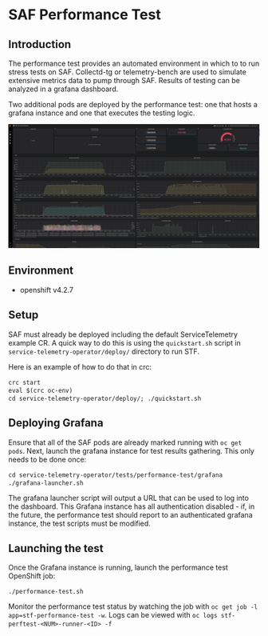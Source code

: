 # SAF Performance Test

## Introduction

The performance test provides an automated environment in which to to run stress
tests on SAF. Collectd-tg or telemetry-bench are used to simulate extensive
metrics data to pump through SAF. Results of testing can be analyzed in a
grafana dashboard.

Two additional pods are deployed by the performance test: one that hosts a
grafana instance and one that executes the testing logic.

![A Performance Test Dashboard](images/dashboard.png)

## Environment

* openshift v4.2.7

## Setup

SAF must already be deployed including the default ServiceTelemetry example CR.
A quick way to do this is using the `quickstart.sh` script in
`service-telemetry-operator/deploy/` directory to run STF.

 Here is an example of how to do that in crc:

 ```shell
crc start
eval $(crc oc-env)
cd service-telemetry-operator/deploy/; ./quickstart.sh
```

## Deploying Grafana

Ensure that all of the SAF pods are already marked running with `oc get pods`.
Next, launch the grafana instance for test results gathering. This only needs
to be done once:

```shell
cd service-telemetry-operator/tests/performance-test/grafana
./grafana-launcher.sh
```

The grafana launcher script will output a URL that can be used to log into the
dashboard. This Grafana instance has all authentication disabled - if, in the
future, the performance test should report to an authenticated grafana instance,
the test scripts must be modified.

## Launching the test

Once the Grafana instance is running, launch the performance test OpenShift job:

```shell
./performance-test.sh
```

Monitor the performance test status by watching the job with
`oc get job -l app=stf-performance-test -w`. Logs can be viewed with
`oc logs stf-perftest-<NUM>-runner-<ID> -f`
